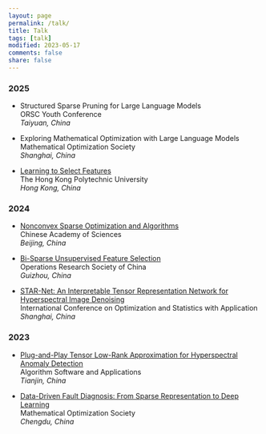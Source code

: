 ```yaml
---
layout: page
permalink: /talk/
title: Talk
tags: [talk]
modified: 2023-05-17 
comments: false
share: false
---
```



### 2025

* Structured Sparse Pruning for Large Language Models <br>
ORSC Youth Conference <br>
<i>Taiyuan, China</i><br>


* Exploring Mathematical Optimization with Large Language Models <br>
Mathematical Optimization Society <br>
<i>Shanghai, China</i><br>


* <a href="../talk/2025-POLYU.pdf" class="textlink" target="_blank"> Learning to Select Features </a> <br>
The Hong Kong Polytechnic University <br>
<i>Hong Kong, China</i><br>


### 2024

* <a href="../talk/2024-CAS.pdf" class="textlink" target="_blank"> Nonconvex Sparse Optimization and Algorithms</a> <br>
Chinese Academy of Sciences <br>
<i>Beijing, China</i><br>

* <a href="../talk/2024-ORSC.pdf" class="textlink" target="_blank"> Bi-Sparse Unsupervised Feature Selection </a> <br>
Operations Research Society of China<br>
<i>Guizhou, China</i><br>

* <a href="../talk/2024-ICOSA.pdf" class="textlink" target="_blank"> STAR-Net: An Interpretable Tensor Representation Network for Hyperspectral Image Denoising </a> <br>
International Conference on Optimization and Statistics with Application <br>
<i>Shanghai, China</i><br>



### 2023

* <a href="../talk/2023-ASA.pdf" class="textlink" target="_blank"> Plug-and-Play Tensor Low-Rank Approximation for Hyperspectral Anomaly Detection </a> <br>
Algorithm Software and Applications <br>
<i>Tianjin, China</i><br>


* <a href="../talk/2023-MOS.pdf" class="textlink" target="_blank"> Data-Driven Fault Diagnosis: From Sparse Representation to Deep Learning </a> <br>
Mathematical Optimization Society <br>
<i>Chengdu, China</i><br>

